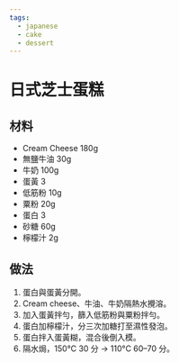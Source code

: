 ```yaml
---
tags:
  - japanese
  - cake
  - dessert
---
```


# 日式芝士蛋糕

## 材料
- Cream Cheese 180g
- 無鹽牛油 30g
- 牛奶 100g
- 蛋黃 3
- 低筋粉 10g
- 粟粉 20g
- 蛋白 3
- 砂糖 60g
- 檸檬汁 2g

## 做法
1. 蛋白與蛋黃分開。
2. Cream cheese、牛油、牛奶隔熱水攪溶。
3. 加入蛋黃拌勻，篩入低筋粉與粟粉拌勻。
4. 蛋白加檸檬汁，分三次加糖打至濕性發泡。
5. 蛋白拌入蛋黃糊，混合後倒入模。
6. 隔水焗，150°C 30 分 → 110°C 60–70 分。
